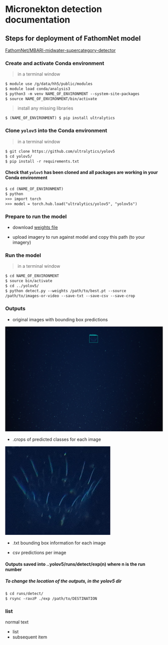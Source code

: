 # Micronekton detection documentation 

## Steps for deployment of FathomNet model 

[FathomNet/MBARI-midwater-supercategory-detector](https://huggingface.co/FathomNet/MBARI-midwater-supercategory-detector)

### Create and activate Conda environment

> in a terminal window
  
```
$ module use /g/data/hh5/public/modules
$ module load conda/analysis3
$ python3 -m venv NAME_OF_ENVIRONMENT --system-site-packages 
$ source NAME_OF_ENVIRONMENT/bin/activate
```

> install any missing libraries

```
$ (NAME_OF_ENVIRONMENT) $ pip install ultralytics
```

### Clone `yolov5` into the Conda environment

> in a terminal window

```
$ git clone https://github.com/ultralytics/yolov5
$ cd yolov5/
$ pip install -r requirements.txt
```

#### Check that `yolov5` has been cloned and all packages are working in your Conda environment

```
$ cd (NAME_OF_ENVIRONMENT)
$ python
>>> import torch
>>> model = torch.hub.load("ultralytics/yolov5", "yolov5s")  
```

### Prepare to run the model

* download [weights file]('https://huggingface.co/FathomNet/MBARI-midwater-supercategory-detector/blob/main/best.pt')

* upload imagery to run against model and copy this path (to your imagery) 

### Run the model 

> in a terminal window

```
$ cd NAME_OF_ENVIRONMENT
$ source bin/activate
$ cd ../yolov5/
$ python detect.py --weights /path/to/best.pt --source /path/to/images-or-video --save-txt --save-csv --save-crop
```

### Outputs

* original images with bounding box predictions

![Full size with prediction](Images/OBL00162.JPG)

* .crops of predicted classes for each image

![cropped bounding box](Images/crop_OBL00162.JPG) 

* .txt bounding box information for each image

* csv predictions per image

#### Outputs saved into ..yolov5/runs/detect/exp(n) where n is the run number

##### To change the location of the outputs, in the yolov5 dir

```
$ cd runs/detect/
$ rsync -ravzP ./exp /path/to/DESTINATION
```



  








 

### list 

normal text 
- list
- subsequent item


